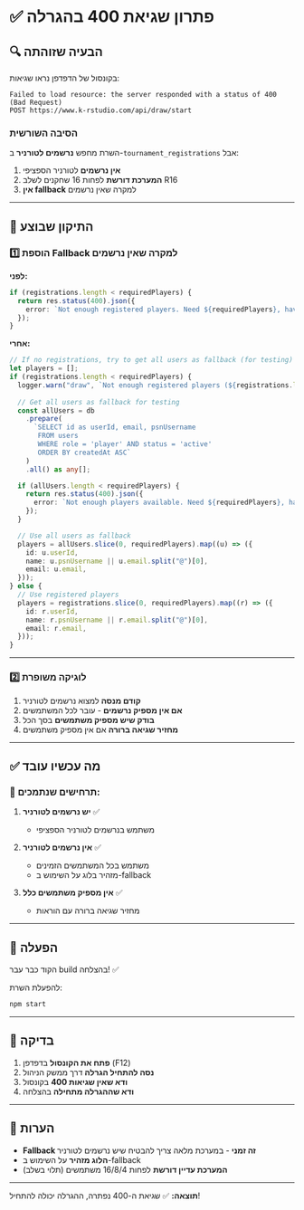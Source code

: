 # ✅ פתרון שגיאת 400 בהגרלה

## 🔍 הבעיה שזוהתה

בקונסול של הדפדפן נראו שגיאות:
```
Failed to load resource: the server responded with a status of 400 (Bad Request)
POST https://www.k-rstudio.com/api/draw/start
```

### הסיבה השורשית

השרת מחפש **נרשמים לטורניר** ב-`tournament_registrations` אבל:
1. **אין נרשמים** לטורניר הספציפי
2. **המערכת דורשת** לפחות 16 שחקנים לשלב R16
3. **אין fallback** למקרה שאין נרשמים

---

## 🔧 התיקון שבוצע

### 1️⃣ הוספת Fallback למקרה שאין נרשמים

**לפני:**
```typescript
if (registrations.length < requiredPlayers) {
  return res.status(400).json({
    error: `Not enough registered players. Need ${requiredPlayers}, have ${registrations.length}`,
  });
}
```

**אחרי:**
```typescript
// If no registrations, try to get all users as fallback (for testing)
let players = [];
if (registrations.length < requiredPlayers) {
  logger.warn("draw", `Not enough registered players (${registrations.length}). Trying to get all users as fallback.`);
  
  // Get all users as fallback for testing
  const allUsers = db
    .prepare(
      `SELECT id as userId, email, psnUsername 
       FROM users 
       WHERE role = 'player' AND status = 'active'
       ORDER BY createdAt ASC`
    )
    .all() as any[];

  if (allUsers.length < requiredPlayers) {
    return res.status(400).json({
      error: `Not enough players available. Need ${requiredPlayers}, have ${allUsers.length} total users. Please register more users for tournaments.`,
    });
  }

  // Use all users as fallback
  players = allUsers.slice(0, requiredPlayers).map((u) => ({
    id: u.userId,
    name: u.psnUsername || u.email.split("@")[0],
    email: u.email,
  }));
} else {
  // Use registered players
  players = registrations.slice(0, requiredPlayers).map((r) => ({
    id: r.userId,
    name: r.psnUsername || r.email.split("@")[0],
    email: r.email,
  }));
}
```

---

### 2️⃣ לוגיקה משופרת

1. **קודם מנסה** למצוא נרשמים לטורניר
2. **אם אין מספיק נרשמים** - עובר לכל המשתמשים
3. **בודק שיש מספיק משתמשים** בסך הכל
4. **מחזיר שגיאה ברורה** אם אין מספיק משתמשים

---

## ✅ מה עכשיו עובד

### 🎯 תרחישים שנתמכים:

1. **יש נרשמים לטורניר** ✅
   - משתמש בנרשמים לטורניר הספציפי

2. **אין נרשמים לטורניר** ✅
   - משתמש בכל המשתמשים הזמינים
   - מזהיר בלוג על השימוש ב-fallback

3. **אין מספיק משתמשים כלל** ✅
   - מחזיר שגיאה ברורה עם הוראות

---

## 🚀 הפעלה

הקוד כבר עבר build בהצלחה! ✅

להפעלת השרת:
```bash
npm start
```

---

## 🧪 בדיקה

1. **פתח את הקונסול** בדפדפן (F12)
2. **נסה להתחיל הגרלה** דרך ממשק הניהול
3. **ודא שאין שגיאות 400** בקונסול
4. **ודא שההגרלה מתחילה** בהצלחה

---

## 📝 הערות

- **Fallback זה זמני** - במערכת מלאה צריך להבטיח שיש נרשמים לטורניר
- **הלוג מזהיר** על השימוש ב-fallback
- **המערכת עדיין דורשת** לפחות 16/8/4 משתמשים (תלוי בשלב)

---

**תוצאה:** ✅ שגיאת ה-400 נפתרה, ההגרלה יכולה להתחיל!

